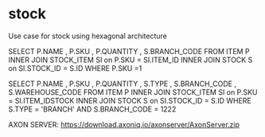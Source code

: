 # stock
Use case  for stock using hexagonal architecture




SELECT P.NAME
    , P.SKU
    , P.QUANTITY
    , S.BRANCH_CODE
FROM ITEM P
INNER JOIN STOCK_ITEM SI
    on P.SKU = SI.ITEM_ID
INNER JOIN STOCK S
    on SI.STOCK_ID = S.ID WHERE P.SKU =1



SELECT P.NAME
    , P.SKU
    , P.QUANTITY
    , S.TYPE
    , S.BRANCH_CODE
    , S.WAREHOUSE_CODE
FROM ITEM P
INNER JOIN STOCK_ITEM SI
    on P.SKU = SI.ITEM_IDSTOCK 
INNER JOIN STOCK S
    on SI.STOCK_ID = S.ID WHERE S.TYPE = 'BRANCH' AND S.BRANCH_CODE = 1222
    
    
    
    
AXON SERVER: https://download.axoniq.io/axonserver/AxonServer.zip